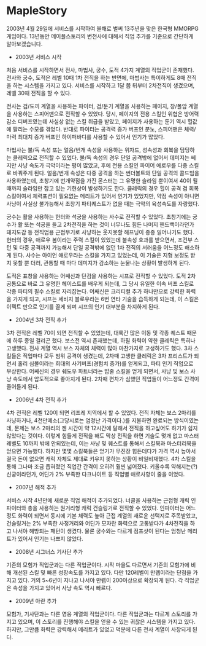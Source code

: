 # MapleStory

2003년 4월 29일에 서비스를 시작하여 올해로 벌써 13주년을 맞은 한국형 MMORPG 게임이다. 13년동안 메이플스토리의 변천사에 대해서 직업 추가를 기준으로 간단하게 알아보겠습니다.


- 2003년 서비스 시작

처음 서비스를 시작하면서 전사, 마법사, 궁수, 도적 4가지 계열의 직업군이 존재했다. 전사와 궁수, 도적은 레벨 10때 1차 전직을 하는 반면에, 마법사는 특이하게도 8때 전직을 하는 시스템을 가지고 있다. 서비스를 시작하고 1달 쯤 뒤부터 2차전직이 생겼으며, 레벨 30때 전직을 할 수 있다.

전사는 검/도끼 계열을 사용하는 파이터, 검/둔기 계열을 사용하는 페이지, 창/폴암 계열을 사용하는 스피어맨으로 전직할 수 있었다. 당시, 페이지의 전용 스킬인 위협은 방어력 감소 디버프였는데 사실상 없는 스킬 취급을 받았고, 페이지가 사용하는 둔기 역시 헐값에 팔리는 수모를 겪었다. 반대로 파이터는 공격력 증가 버프인 분노, 스피어맨은 체력/마력 최대치 증가 버프인 하이퍼바디를 사용할 수 있어서 인기가 많았다.

마법사는 불/독 속성 또는 얼음/번개 속성을 사용하는 위자드, 성속성과 회복을 담당하는 클레릭으로 전직할 수 있었다. 불/독 속성의 경우 단일 공격밖에 없어서 데미지는 쎄지만 사냥 속도가 극악이라는 평이 많았고, 후에 전용 스킬인 파이어 에로우를 다중 스킬로 바꿔주게 된다. 얼음/번개 속성은 다중 공격을 하는 썬더볼트와 단일 공격의 콜드빔을 사용하였는데, 초창기에 번개약점을 가진 몬스터는 그 유명한 슬라임 뿐이여서 40이 될 때까지 슬라임만 잡고 있는 기현상이 발생하기도 한다. 클레릭의 경우 힐이 공격 겸 회복 스킬이여서 체력포션이 필요없는 메리트가 있어서 인기가 있었지만, 약점 속성이 아니면 사냥이 사실상 불가능해서 초창기 파티퀘스트가 없을 때는 극악의 육성속도를 자랑했다.

궁수는 활을 사용하는 헌터와 석궁을 사용하는 사수로 전직할 수 있었다. 초창기에는 궁수가 활 또는 석궁을 들고 2차전직을 하는 것이 너무나도 힘든 나머지 핸드백이라던가 돼지도감 등 전직업용 근접무기로 사냥하는 웃지못할 해프닝이 종종 일어나기도 했다. 헌터의 경우, 애로우 봄이라는 주력 스킬이 있었는데 불속성 효과를 받으면서, 조건부 스턴 및 다중 공격까지 가능해서 단일 공격밖에 없던 1차 전직의 서러움을 어느정도 해소하게 된다. 사수는 아이언 애로우라는 스킬을 가지고 있었는데, 이 기술은 지형 보정도 받지 못할 뿐 더러, 관통할 때 마다 데미지가 감소하는 눈물나는 상황이 발생하게 된다.

도적은 표창을 사용하는 어쌔신과 단검을 사용하는 시프로 전직할 수 있었다. 도적 2차 공통으로 바로 그 유명한 헤이스트를 배우게 되는데, 그 당시 유일한 이속 버프 스킬로 각종 파티의 필수 스킬로 자리잡는다. 어쌔신은 크리티컬 추가 하나만으로 강력한 화력을 가지게 되고, 시프는 세비지 블로우라는 6번 연타 기술을 습득하게 되는데, 이 스킬은 이펙트 만으로 인기를 끌게 되며 시프의 인기 대부분을 차지하게 된다.

- 2004년 3차 전직 추가

3차 전직은 레벨 70이 되면 전직할 수 있었는데, 대륙간 많은 이동 및 각종 퀘스트 때문에 하루 종일 걸리곤 했다. 보스전 역시 존재했는데, 하필 화력이 약한 클레릭은 특히나 고생했다. 전사 계열 역시 보스 자체의 체력이 많아 마찬가지로 고생하기도 했다. 3차 스킬들은 직업마다 모두 범위 공격이 생겼는데, 2차때 고생한 클레릭은 3차 프리스트가 되면서 홀리 심볼이라는 희대의 사기버프(경험치 증가)를 얻게되고, 파티 인기 직업으로 부상한다. 어쌔신의 경우 쉐도우 파트너라는 밥줄 스킬을 얻게 되면서, 사냥 및 보스 사냥 속도에서 압도적으로 좋아지게 된다. 2차때 편차가 심했던 직업들이 어느정도 간격이 줄어들게 된다.

- 2006년 4차 전직 추가
 
4차 전직은 레벨 120이 되면 리프레 지역에서 할 수 있었다. 전직 자체는 보스 2마리를 사냥하거나, 4천만메소(그당시로는 엄청난 가격이다.)를 지불하면 완료되는 방식이였는데, 문제는 보스 2마리의 젠 시간이 약 12시간에 달해서 전직을 하고싶어도 하기가 쉽지 않았다는 것이다. 이렇게 힘들게 전직을 해도 막상 전직을 하면 기술도 몇개 없고 마스터 레벨도 10까지 밖에 안되있는데, 이는 사냥 및 퀘스트를 통해서 스킬북과 마스터리북을 얻으면 가능했다. 하지만 몇몇 스킬북들은 얻기가 무진장 힘든데다가 가격 역시 높아서 결국 돈이 없으면 캐릭 자체도 제대로 키우지 못하는 상황이 비일비재했다. 4차 스킬을 통해 그나마 조금 좁혀졌던 직업간 간격이 오히려 훨씬 넓어졌다. 키울수록 약해지는(?) 신궁이라던가, 어딘가 2% 부족한 다크나이트 등 직업별 애로사항이 줄을 이었다.

- 2007년 해적 추가 

서비스 시작 4년만에 새로운 직업 해적이 추가되었다. 너클을 사용하는 근접형 캐릭 인파이터와 총을 사용하는 원거리형 캐릭 건슬링거로 전직할 수 있었다. 인파이터는 어느정도 화력이 되면서 동시에 기본 체력도 높아 근접 계열의 새로운 선택지로 주목받았고, 건슬링거는 2% 부족한 사정거리와 어딘가 모자란 화력으로 고통받다가 4차전직을 하고 나서야 해방되는 패턴이 생겼다. 물론 궁수와는 다르게 점프샷이 된다는 엄청난 메리트가 있어서 인기는 나쁘지 않았다.

- 2008년 시그너스 기사단 추가

기존의 모험가 직업군과는 다른 직업군이다. 시작 마을도 다르면서 기존의 모험가에 비해 개선된 스킬 및 빠른 성장속도를 가지고 있다. 다만 120레벨이 만렙이라는 단점을 가지고 있다. 거의 5~6년이 지나고 나서야 만렙이 200이상으로 확장되게 된다. 각 직업군은 속성을 가지고 있어서 사냥 속도 역시 빠르다.

- 2009년 아란 추가

모험가, 기사단과는 다른 영웅 계열의 직업군이다. 다른 직업군과는 다르게 스토리를 가지고 있으며, 이 스토리를 진행해야 스킬을 얻을 수 있는 귀찮은 시스템을 가지고 있다. 하지만, 그만큼 화력은 강력해서 메리트가 있었고 덕분에 다른 전사 계열이 사장되게 된다.
